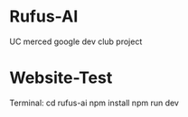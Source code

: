 # Rufus-AI
UC merced google dev club project


# Website-Test
Terminal: 
          cd rufus-ai
          npm install
          npm run dev
